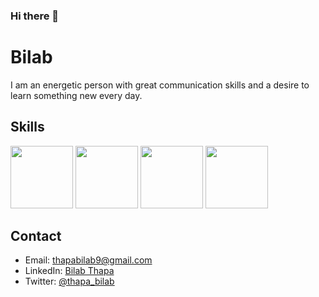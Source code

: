### Hi there 👋
# Bilab

I am an energetic person with great communication skills and a desire to learn something new every day.


## Skills

<img src="https://flutter.dev/assets/flutter-lockup-c13da9c9303e26b8d5fc208d2a1fa20c1ef47eb021ecadf27046dea04c0cebf6.png" width="100" height="100"> <img src="https://dart.dev/assets/shared/dart/dart-192x192-c64b79b2f21c0e9e0d39d5df4a4a0f4b72d1e6a329a7a0a1b56b9a937d3ed59c.png" width="100" height="100"> <img src="https://firebase.google.com/downloads/brand-guidelines/PNG/logo-vertical.png" width="100" height="100"> <img src="https://webassets.mongodb.com/_com_assets/cms/MongoDB-Logo-5c3a7405a85675366beb3a5ec4c032348c390b3f142f5e6dddf1d78e2df5cb5c.png" width="100" height="100">




## Contact

- Email: thapabilab9@gmail.com
- LinkedIn: [Bilab Thapa](https://www.linkedin.com/in/bilab-thapa/)
- Twitter: [@thapa_bilab](https://twitter.com/thapa_bilab)



<!---
# - 🔭 I’m currently working on ...
# - 🌱 I’m currently learning ...
# - 👯 I’m looking to collaborate on ...
# - 🤔 I’m looking for help with ...
# - 💬 Ask me about ...
# - 📫 How to reach me: ...
# - 😄 Pronouns: ...
# - ⚡ Fun fact: ...
-->


